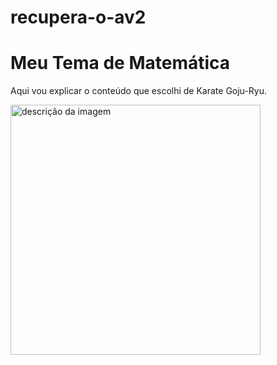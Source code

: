 # recupera-o-av2
<!DOCTYPE html>
<html lang="pt-BR">
<head>
  <meta charset="UTF-8">
  <meta name="viewport" content= "width=devicec-width, initial-scale=1.0">
  <title>Meu Projeto de Karate</title>
</head>
<body>
  <h1>Meu Tema de Matemática</h1>
  <p> Aqui vou explicar o conteúdo que escolhi de Karate Goju-Ryu. </p>
<img src="https://encrypted-tbn0.gstatic.com/images?q=tbn:ANd9GcTiuptv_f_xuf4ukDIkK_ggXL9OcD2RA68GIA&s" alt="descrição da imagem" width="400">
</body>
</html>